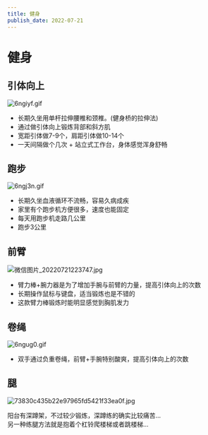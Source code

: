 ```yaml
---
title: 健身
publish_date: 2022-07-21
---
```

# 健身

## 引体向上

![6ngiyf.gif](https://tva1.sinaimg.cn/mw690/007mygikgy1h4ews7jni4g302s04w4lh.gif)

- 长期久坐用单杆拉伸腰椎和颈椎。(健身桥的拉伸法)
- 通过做引体向上锻炼背部和斜方肌
- 宽距引体做7-9个，肩距引体做10-14个
- 一天间隔做个几次 + 站立式工作台，身体感觉浑身舒畅


## 跑步

![6ngj3n.gif](https://tva1.sinaimg.cn/mw690/007mygikgy1h4ewxj4tvkg302s04wwxk.gif)

- 长期久坐血液循环不流畅，容易久病成疾
- 家里有个跑步机方便很多，速度也能固定
- 每天用跑步机走路几公里
- 跑步3公里

## 前臂

![微信图片_20220721223747.jpg](https://tva1.sinaimg.cn/thumbnail/007mygikgy1h4exd8i8vjj30nz0ti0vi.jpg)

- 臂力棒+腕力器是为了增加手腕与前臂的力量，提高引体向上的次数
- 长期操作鼠标与键盘，适当锻炼也是不错的
- 这款臂力棒锻炼时能明显感觉到胸肌发力

## 卷绳

![6ngug0.gif](https://tva1.sinaimg.cn/mw690/007mygikgy1h4ez6i6qcag302s04w7vm.gif)

- 双手通过负重卷绳，前臂+手腕特别酸爽，提高引体向上的次数

## 腿

![73830c435b22e97965fd5421f33ea0f.jpg](https://tva1.sinaimg.cn/thumbnail/007mygikgy1h4ezbucp3hj30zk1beagc.jpg)

阳台有深蹲架，不过较少锻炼，深蹲练的确实比较痛苦...\
另一种练腿方法就是抱着个杠铃爬楼梯或者跳楼梯...

